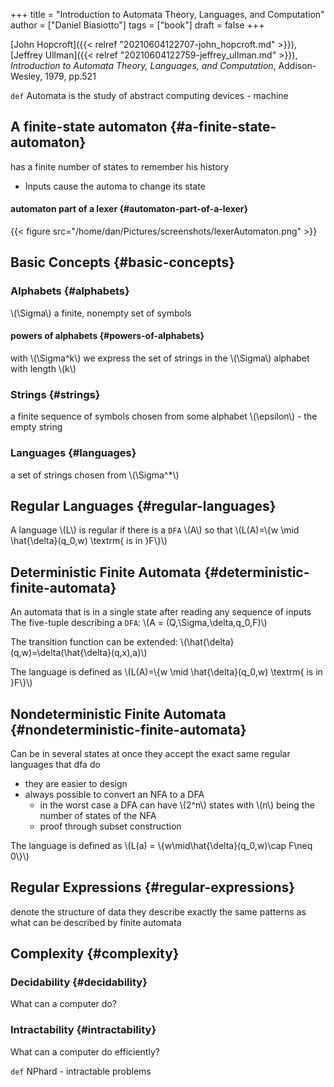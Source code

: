 +++
title = "Introduction to Automata Theory, Languages, and Computation"
author = ["Daniel Biasiotto"]
tags = ["book"]
draft = false
+++

[John Hopcroft]({{< relref "20210604122707-john_hopcroft.md" >}}), [Jeffrey Ullman]({{< relref "20210604122759-jeffrey_ullman.md" >}}), _Introduction to Automata Theory, Languages, and Computation_, Addison-Wesley, 1979, pp.521

`def` Automata is the study of abstract computing devices - machine


## A finite-state automaton {#a-finite-state-automaton}

has a finite number of states to remember his history

-   Inputs cause the automa to change its state


#### automaton part of a lexer {#automaton-part-of-a-lexer}

{{< figure src="/home/dan/Pictures/screenshots/lexerAutomaton.png" >}}


## Basic Concepts {#basic-concepts}


### Alphabets {#alphabets}

\\(\Sigma\\)
a finite, nonempty  set of symbols


#### powers of alphabets {#powers-of-alphabets}

with \\(\Sigma^k\\) we express the set of strings in the \\(\Sigma\\) alphabet with length \\(k\\)


### Strings {#strings}

a finite sequence of symbols chosen from some alphabet
\\(\epsilon\\) - the empty string


### Languages {#languages}

a set of strings chosen from \\(\Sigma^\*\\)


## Regular Languages {#regular-languages}

A language \\(L\\) is regular if there is a `DFA` \\(A\\) so that
     \\(L(A)=\\{w \mid \hat{\delta}(q\_0,w) \textrm{ is in }F\\}\\)


## Deterministic Finite Automata {#deterministic-finite-automata}

An automata that is in a <span class="underline">single state</span> after reading any sequence of inputs
The five-tuple describing a `DFA`:
     \\(A = (Q,\Sigma,\delta,q\_0,F)\\)

The transition function can be extended:
     \\(\hat{\delta}(q,w)=\delta(\hat{\delta}(q,x),a)\\)

The language is defined as
    \\(L(A)=\\{w \mid \hat{\delta}(q\_0,w) \textrm{ is in }F\\}\\)


## Nondeterministic Finite Automata {#nondeterministic-finite-automata}

Can be in <span class="underline">several states at once</span>
they accept the exact same regular languages that dfa do

-   they are easier to design
-   always possible to convert an NFA to a DFA
    -   in the worst case a DFA can have \\(2^n\\) states with \\(n\\) being the number of states of the NFA
    -   proof through <span class="underline">subset construction</span>

The language is defined as
    \\(L(a) = \\{w\mid\hat{\delta}(q\_0,w)\cap F\neq 0\\}\\)


## Regular Expressions {#regular-expressions}

denote the structure of data
<span class="underline">they describe exactly the same patterns as what can be described by finite automata</span>


## Complexity {#complexity}


### Decidability {#decidability}

What can a computer do?


### Intractability {#intractability}

What can a computer do efficiently?

`def` NPhard - intractable problems
